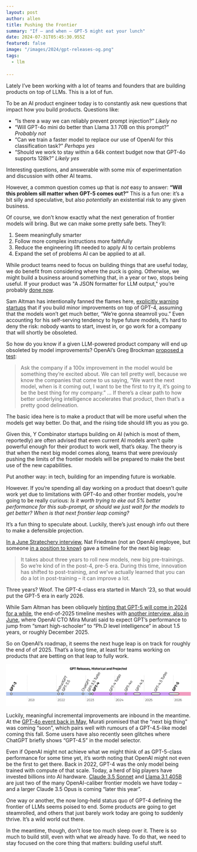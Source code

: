 ```yaml
---
layout: post
author: allen
title: Pushing the Frontier
summary: "If – and when – GPT-5 might eat your lunch"
date: 2024-07-31T05:45:30.955Z
featured: false
image: "/images/2024/gpt-releases-og.png"
tags:
  - llm

---
```


Lately I’ve been working with a lot of teams and founders that are building products on top of LLMs. This is a lot of fun.

To be an AI product engineer today is to constantly ask new questions that impact how you build products. Questions like:

- “Is there a way we can reliably prevent prompt injection?” *Likely no*
- “Will GPT-4o mini do better than Llama 3.1 70B on this prompt?” *Probably not*
- “Can we train a faster model to replace our use of OpenAI for this classification task?” *Perhaps yes*
- “Should we work to stay within a 64k context budget now that GPT-4o supports 128k?” *Likely yes*

Interesting questions, and answerable with some mix of experimentation and discussion with other AI teams.

However, a common question comes up that is *not* easy to answer: **“Will this problem sill matter when GPT-5 comes out?”** This is a fun one: it’s a bit silly and speculative, but also *potentially* an existential risk to any given business.

Of course, we don’t know exactly what the next generation of frontier models will bring. But we can make some pretty safe bets. They’ll:

1. Seem meaningfully smarter
2. Follow more complex instructions more faithfully
3. Reduce the engineering lift needed to apply AI to certain problems
4. Expand the set of problems AI can be applied to at all.

While product teams need to focus on building things that are useful today, we do benefit from considering where the puck is going. Otherwise, we might build a business around something that, in a year or two, stops being useful. If your product was "A JSON formatter for LLM output," you’re probably [done now](https://platform.openai.com/docs/guides/json-mode).

Sam Altman has intentionally fanned the flames here, [explicitly warning startups](https://www.youtube.com/watch?v=G8T1O81W96Y) that if you build minor improvements on top of GPT-4, assuming that the models won’t get much better, “We’re gonna steamroll you.” Even accounting for his self-serving tendency to hype future models, it’s hard to deny the risk: nobody wants to start, invest in, or go work for a company that will shortly be obsoleted.

So how do you know if a given LLM-powered product company will end up obsoleted by model improvements? OpenAI’s Greg Brockman [proposed a test](https://www.youtube.com/watch?v=G8T1O81W96Y):

> Ask the company if a 100x improvement in the model would be something they’re excited about. We can tell pretty well, because we know the companies that come to us saying, “We want the next model, when is it coming out, I want to be the first to try it, it’s going to be the best thing for my company.” … If there’s a clear path to how better underlying intelligence accelerates that product, then that’s a pretty good delineation.

The basic idea here is to make a product that will be more useful when the models get way better. Do that, and the rising tide should lift you as you go.

Given this, Y Combinator startups building on AI (which is most of them, reportedly) are often advised that even current AI models aren’t quite powerful enough for their product to work well, that’s okay. The theory is that when the next big model comes along, teams that were previously pushing the limits of the frontier models will be prepared to make the best use of the new capabilities.

Put another way: in tech, building for an impending future is workable.

However. If you’re spending all day working on a product that doesn’t *quite* work yet due to limitations with GPT-4o and other frontier models, you’re going to be really curious: *Is it worth trying to eke out 5% better performance for this sub-prompt, or should we just wait for the models to get better? When is that next frontier leap coming?*

It’s a fun thing to speculate about. Luckily, there’s just enough info out there to make a defensible projection.

[In a June Stratechery interview](https://stratechery.com/2024/an-interview-with-daniel-gross-and-nat-friedman-about-apple-and-ai/), Nat Friedman (not an OpenAI employee, but someone [in a position to know](https://www.theinformation.com/articles/former-github-ceos-novel-investment-offer-to-ai-founders-rare-server-chips)) gave a timeline for the next big leap: 

> It takes about three years to roll new models, new big pre-trainings. So we’re kind of in the post-4, pre-5 era. During this time, innovation has shifted to post-training, and we’ve actually learned that you can do a lot in post-training – it can improve a lot.

Three years? Woof. The GPT-4-class era started in March ’23, so that would put the GPT-5 era in early 2026.

While Sam Altman has been obliquely [hinting that GPT-5 will come in 2024 for a while](https://x.com/sama/status/1738673279085457661), the end-of-2025 timeline meshes with [another interview, also in June](https://www.youtube.com/watch?v=yUoj9B8OpR8), where OpenAI CTO Mira Murati said to expect GPT’s performance to jump from “smart high-schooler” to “Ph.D level intelligence” in about 1.5 years, or roughly December 2025.

So on OpenAI’s roadmap, it seems the next huge leap is on track for roughly the end of of 2025. That’s a long time, at least for teams working on products that are betting on that leap to fully work.

<div class="centered">
<a href="/images/2024/gpt-releases.png"><img src="/images/2024/gpt-releases.png"></a>
</div>

Luckily, meaningful incremental improvements are inbound in the meantime. At the [GPT-4o event back in May](https://www.youtube.com/watch?v=DQacCB9tDaw), Murati promised that the “next big thing” was coming “soon”, which pairs well with rumours of a GPT-4.5-like model coming this fall. Some users have also recently seen glitches where ChatGPT briefly shows “GPT-4.5” in the model selector.

Even if OpenAI might not achieve what we might think of as GPT-5-class performance for some time yet, it’s worth noting that OpenAI might not even be the first to get there. Back in 2022, GPT-4 was the only model being trained with compute of that scale. Today, a herd of big players have invested billions into AI hardware. [Claude 3.5 Sonnet](https://www.anthropic.com/news/claude-3-5-sonnet) and [Llama 3.1 405B](https://ai.meta.com/blog/meta-llama-3-1/) are just two of the many OpenAI-caliber frontier models we have today – and a larger Claude 3.5 Opus is coming “later this year”.

One way or another, the now long-held status quo of GPT-4 defining the frontier of LLMs seems poised to end. Some products are going to get steamrolled, and others that just barely work today are going to suddenly thrive. It’s a wild world out there.

In the meantime, though, don’t lose too much sleep over it. There is so much to build still, even with what we already have. To do that, we need to stay focused on the core thing that matters: building useful stuff.